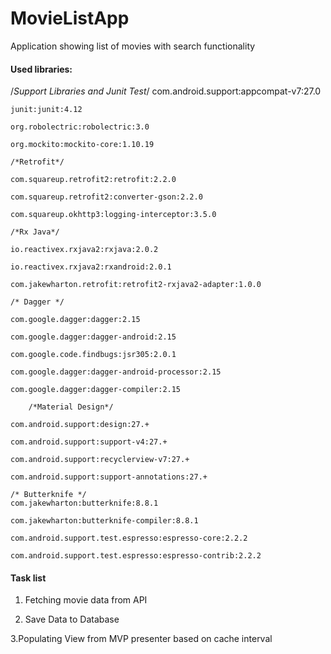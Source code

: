 # MovieListApp
Application showing list of movies with search functionality

#### Used libraries:

  /*Support Libraries and Junit Test*/
    com.android.support:appcompat-v7:27.0  
    
    junit:junit:4.12  
    
    org.robolectric:robolectric:3.0  
    
    org.mockito:mockito-core:1.10.19  
    
    /*Retrofit*/  
    
    com.squareup.retrofit2:retrofit:2.2.0 
    
    com.squareup.retrofit2:converter-gson:2.2.0
    
    com.squareup.okhttp3:logging-interceptor:3.5.0
    
    /*Rx Java*/
    
    io.reactivex.rxjava2:rxjava:2.0.2
    
    io.reactivex.rxjava2:rxandroid:2.0.1
    
    com.jakewharton.retrofit:retrofit2-rxjava2-adapter:1.0.0
    
    /* Dagger */
    
    com.google.dagger:dagger:2.15
    
    com.google.dagger:dagger-android:2.15
    
    com.google.code.findbugs:jsr305:2.0.1
    
    com.google.dagger:dagger-android-processor:2.15
    
    com.google.dagger:dagger-compiler:2.15
    
        /*Material Design*/
        
    com.android.support:design:27.+
    
    com.android.support:support-v4:27.+
    
    com.android.support:recyclerview-v7:27.+
    
    com.android.support:support-annotations:27.+
    
    /* Butterknife */
    com.jakewharton:butterknife:8.8.1
    
    com.jakewharton:butterknife-compiler:8.8.1
    
    com.android.support.test.espresso:espresso-core:2.2.2
    
    com.android.support.test.espresso:espresso-contrib:2.2.2
    
   
#### Task list
1. Fetching movie data from API

2. Save Data to Database

3.Populating View from MVP presenter based on cache interval
